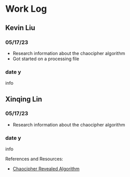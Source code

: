 # Work Log

## Kevin Liu

### 05/17/23

- Research information about the chaocipher algorithm
- Got started on a processing file

### date y

info


## Xinqing Lin

### 05/17/23

- Research information about the chaocipher algorithm

### date y

info

References and Resources:
- [Chaocipher Revealed Algorithm](http://www.chaocipher.com/ActualChaocipher/Chaocipher-Revealed-Algorithm.pdf)

